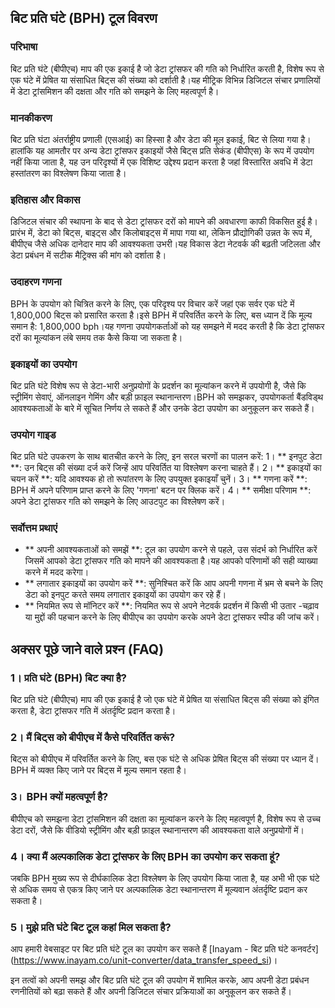 ## बिट प्रति घंटे (BPH) टूल विवरण

### परिभाषा
बिट प्रति घंटे (बीपीएच) माप की एक इकाई है जो डेटा ट्रांसफर की गति को निर्धारित करती है, विशेष रूप से एक घंटे में प्रेषित या संसाधित बिट्स की संख्या को दर्शाती है।यह मीट्रिक विभिन्न डिजिटल संचार प्रणालियों में डेटा ट्रांसमिशन की दक्षता और गति को समझने के लिए महत्वपूर्ण है।

### मानकीकरण
बिट प्रति घंटा अंतर्राष्ट्रीय प्रणाली (एसआई) का हिस्सा है और डेटा की मूल इकाई, बिट से लिया गया है।हालांकि यह आमतौर पर अन्य डेटा ट्रांसफर इकाइयों जैसे बिट्स प्रति सेकंड (बीपीएस) के रूप में उपयोग नहीं किया जाता है, यह उन परिदृश्यों में एक विशिष्ट उद्देश्य प्रदान करता है जहां विस्तारित अवधि में डेटा हस्तांतरण का विश्लेषण किया जाता है।

### इतिहास और विकास
डिजिटल संचार की स्थापना के बाद से डेटा ट्रांसफर दरों को मापने की अवधारणा काफी विकसित हुई है।प्रारंभ में, डेटा को बिट्स, बाइट्स और किलोबाइट्स में मापा गया था, लेकिन प्रौद्योगिकी उन्नत के रूप में, बीपीएच जैसे अधिक दानेदार माप की आवश्यकता उभरी।यह विकास डेटा नेटवर्क की बढ़ती जटिलता और डेटा प्रबंधन में सटीक मैट्रिक्स की मांग को दर्शाता है।

### उदाहरण गणना
BPH के उपयोग को चित्रित करने के लिए, एक परिदृश्य पर विचार करें जहां एक सर्वर एक घंटे में 1,800,000 बिट्स को प्रसारित करता है।इसे BPH में परिवर्तित करने के लिए, बस ध्यान दें कि मूल्य समान है: 1,800,000 bph।यह गणना उपयोगकर्ताओं को यह समझने में मदद करती है कि डेटा ट्रांसफर दरों का मूल्यांकन लंबे समय तक कैसे किया जा सकता है।

### इकाइयों का उपयोग
बिट प्रति घंटे विशेष रूप से डेटा-भारी अनुप्रयोगों के प्रदर्शन का मूल्यांकन करने में उपयोगी है, जैसे कि स्ट्रीमिंग सेवाएं, ऑनलाइन गेमिंग और बड़ी फ़ाइल स्थानान्तरण।BPH को समझकर, उपयोगकर्ता बैंडविड्थ आवश्यकताओं के बारे में सूचित निर्णय ले सकते हैं और उनके डेटा उपयोग का अनुकूलन कर सकते हैं।

### उपयोग गाइड
बिट प्रति घंटे उपकरण के साथ बातचीत करने के लिए, इन सरल चरणों का पालन करें:
1। ** इनपुट डेटा **: उन बिट्स की संख्या दर्ज करें जिन्हें आप परिवर्तित या विश्लेषण करना चाहते हैं।
2। ** इकाइयों का चयन करें **: यदि आवश्यक हो तो रूपांतरण के लिए उपयुक्त इकाइयाँ चुनें।
3। ** गणना करें **: BPH में अपने परिणाम प्राप्त करने के लिए 'गणना' बटन पर क्लिक करें।
4। ** समीक्षा परिणाम **: अपने डेटा ट्रांसफर गति को समझने के लिए आउटपुट का विश्लेषण करें।

### सर्वोत्तम प्रथाएं
- ** अपनी आवश्यकताओं को समझें **: टूल का उपयोग करने से पहले, उस संदर्भ को निर्धारित करें जिसमें आपको डेटा ट्रांसफर गति को मापने की आवश्यकता है।यह आपको परिणामों की सही व्याख्या करने में मदद करेगा।
- ** लगातार इकाइयों का उपयोग करें **: सुनिश्चित करें कि आप अपनी गणना में भ्रम से बचने के लिए डेटा को इनपुट करते समय लगातार इकाइयों का उपयोग कर रहे हैं।
- ** नियमित रूप से मॉनिटर करें **: नियमित रूप से अपने नेटवर्क प्रदर्शन में किसी भी उतार -चढ़ाव या मुद्दों की पहचान करने के लिए बीपीएच का उपयोग करके अपने डेटा ट्रांसफर स्पीड की जांच करें।

## अक्सर पूछे जाने वाले प्रश्न (FAQ)

### 1। प्रति घंटे (BPH) बिट क्या है?
बिट प्रति घंटे (बीपीएच) माप की एक इकाई है जो एक घंटे में प्रेषित या संसाधित बिट्स की संख्या को इंगित करता है, डेटा ट्रांसफर गति में अंतर्दृष्टि प्रदान करता है।

### 2। मैं बिट्स को बीपीएच में कैसे परिवर्तित करूं?
बिट्स को बीपीएच में परिवर्तित करने के लिए, बस एक घंटे से अधिक प्रेषित बिट्स की संख्या पर ध्यान दें।BPH में व्यक्त किए जाने पर बिट्स में मूल्य समान रहता है।

### 3। BPH क्यों महत्वपूर्ण है?
बीपीएच को समझना डेटा ट्रांसमिशन की दक्षता का मूल्यांकन करने के लिए महत्वपूर्ण है, विशेष रूप से उच्च डेटा दरों, जैसे कि वीडियो स्ट्रीमिंग और बड़ी फ़ाइल स्थानान्तरण की आवश्यकता वाले अनुप्रयोगों में।

### 4। क्या मैं अल्पकालिक डेटा ट्रांसफर के लिए BPH का उपयोग कर सकता हूं?
जबकि BPH मुख्य रूप से दीर्घकालिक डेटा विश्लेषण के लिए उपयोग किया जाता है, यह अभी भी एक घंटे से अधिक समय से एकत्र किए जाने पर अल्पकालिक डेटा स्थानान्तरण में मूल्यवान अंतर्दृष्टि प्रदान कर सकता है।

### 5। मुझे प्रति घंटे बिट टूल कहां मिल सकता है?
आप हमारी वेबसाइट पर बिट प्रति घंटे टूल का उपयोग कर सकते हैं [Inayam - बिट प्रति घंटे कनवर्टर] (https://www.inayam.co/unit-converter/data_transfer_speed_si)।

इन तत्वों को अपनी समझ और बिट प्रति घंटे टूल की उपयोग में शामिल करके, आप अपनी डेटा प्रबंधन रणनीतियों को बढ़ा सकते हैं और अपनी डिजिटल संचार प्रक्रियाओं का अनुकूलन कर सकते हैं।